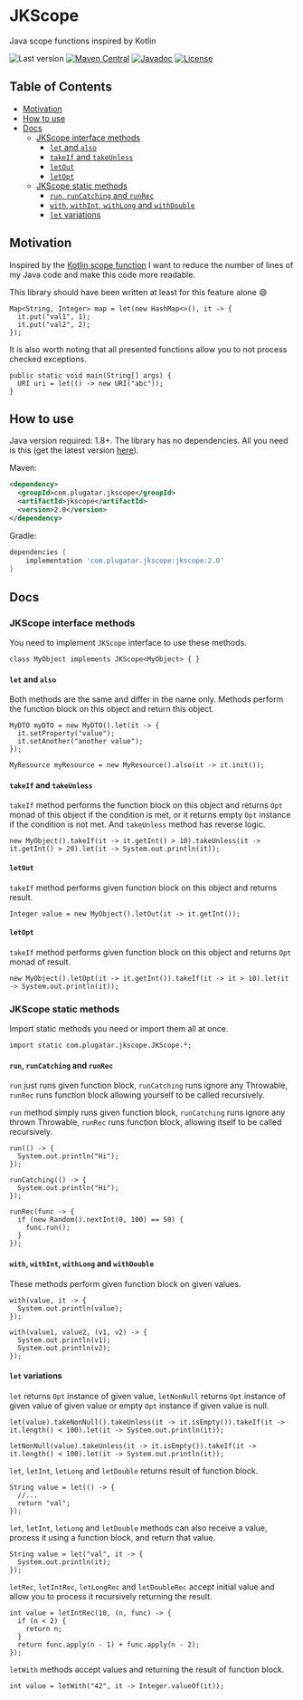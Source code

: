 # JKScope

Java scope functions inspired by Kotlin

![Last version](https://img.shields.io/badge/last_version-2.0-blue)
[![Maven Central](https://img.shields.io/maven-central/v/com.plugatar.jkscope/jkscope)](https://central.sonatype.com/artifact/com.plugatar.jkscope/jkscope)
[![Javadoc](https://javadoc.io/badge2/com.plugatar.jkscope/jkscope/javadoc.svg)](https://javadoc.io/doc/com.plugatar.jkscope/jkscope)
[![License](https://img.shields.io/badge/License-Apache%202.0-blue.svg)](https://opensource.org/licenses/Apache-2.0)

## Table of Contents

* [Motivation](#motivation)
* [How to use](#how-to-use)
* [Docs](#docs)
  * [JKScope interface methods](#jkscope-interface-methods)
    * [`let` and `also`](#let-and-also)
    * [`takeIf` and `takeUnless`](#takeif-and-takeunless)
    * [`letOut`](#letout)
    * [`letOpt`](#letopt)
  * [JKScope static methods](#jkscope-static-methods)
    * [`run`, `runCatching` and `runRec`](#run-runcatching-and-runrec)
    * [`with`, `withInt`, `withLong` and `withDouble`](#with-withint-withlong-and-withdouble)
    * [`let` variations](#let-variations)

## Motivation

Inspired by the [Kotlin scope function](https://kotlinlang.org/docs/scope-functions.html) I want to reduce the number of
lines of my Java code and make this code more readable.

This library should have been written at least for this feature alone 😄

```
Map<String, Integer> map = let(new HashMap<>(), it -> {
  it.put("val1", 1);
  it.put("val2", 2);
});
```

It is also worth noting that all presented functions allow you to not process checked exceptions.

```
public static void main(String[] args) {
  URI uri = let(() -> new URI("abc"));
}
```

## How to use

Java version required: 1.8+. The library has no dependencies. All you need is this (get the latest
version [here](https://github.com/evpl/jkscope/releases)).

Maven:

```xml
<dependency>
  <groupId>com.plugatar.jkscope</groupId>
  <artifactId>jkscope</artifactId>
  <version>2.0</version>
</dependency>
```

Gradle:

```groovy
dependencies {
    implementation 'com.plugatar.jkscope:jkscope:2.0'
}
```

## Docs

### JKScope interface methods

You need to implement `JKScope` interface to use these methods.

```
class MyObject implements JKScope<MyObject> { }
```

#### `let` and `also`

Both methods are the same and differ in the name only. Methods perform the function block on this object and return this
object.

```
MyDTO myDTO = new MyDTO().let(it -> {
  it.setProperty("value");
  it.setAnother("another value");
});

MyResource myResource = new MyResource().also(it -> it.init());
```

#### `takeIf` and `takeUnless`

`takeIf` method performs the function block on this object and returns `Opt` monad of this object if the condition is
met, or it returns empty `Opt` instance if the condition is not met. And `takeUnless` method has reverse logic.

```
new MyObject().takeIf(it -> it.getInt() > 10).takeUnless(it -> it.getInt() > 20).let(it -> System.out.println(it));
```

#### `letOut`

`takeIf` method performs given function block on this object and returns result.

```
Integer value = new MyObject().letOut(it -> it.getInt());
```

#### `letOpt`

`takeIf` method performs given function block on this object and returns `Opt` monad of result.

```
new MyObject().letOpt(it -> it.getInt()).takeIf(it -> it > 10).let(it -> System.out.println(it));
```

### JKScope static methods

Import static methods you need or import them all at once.

```
import static com.plugatar.jkscope.JKScope.*;
```

#### `run`, `runCatching` and `runRec`

`run` just runs given function block, `runCatching` runs ignore any Throwable, `runRec` runs function block allowing
yourself to be called recursively.

`run` method simply runs given function block, `runCatching` runs ignore any thrown Throwable, `runRec` runs function
block, allowing itself to be called recursively.

```
run(() -> {
  System.out.println("Hi");
});

runCatching(() -> {
  System.out.println("Hi");
});

runRec(func -> {
  if (new Random().nextInt(0, 100) == 50) {
    func.run();
  }
});
```

#### `with`, `withInt`, `withLong` and `withDouble`

These methods perform given function block on given values.

```
with(value, it -> {
  System.out.println(value);
});

with(value1, value2, (v1, v2) -> {
  System.out.println(v1);
  System.out.println(v2);
});
```

#### `let` variations

`let` returns `Opt` instance of given value, `letNonNull` returns `Opt` instance of given value of given value or
empty `Opt` instance if given value is null.

```
let(value).takeNonNull().takeUnless(it -> it.isEmpty()).takeIf(it -> it.length() < 100).let(it -> System.out.println(it));

letNonNull(value).takeUnless(it -> it.isEmpty()).takeIf(it -> it.length() < 100).let(it -> System.out.println(it));
```

`let`, `letInt`, `letLong` and `letDouble` returns result of function block.

```
String value = let(() -> {
  //...
  return "val";
});
```

`let`, `letInt`, `letLong` and `letDouble` methods can also receive a value, process it using a function block, and
return that value.

```
String value = let("val", it -> {
  System.out.println(it);
});
```

`letRec`, `letIntRec`, `letLongRec` and `letDoubleRec` accept initial value and allow you to process it recursively
returning the result.

```
int value = letIntRec(10, (n, func) -> {
  if (n < 2) {
    return n;
  }
  return func.apply(n - 1) + func.apply(n - 2);
});
```

`letWith` methods accept values and returning the result of function block.

```
int value = letWith("42", it -> Integer.valueOf(it));
```
